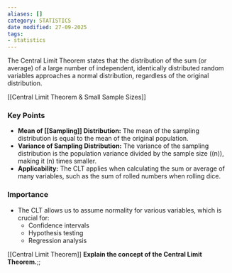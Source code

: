 ```yaml
---
aliases: []
category: STATISTICS
date modified: 27-09-2025
tags:
- statistics
---
```

The Central Limit Theorem states that the distribution of the sum (or average) of a large number of independent, identically distributed random variables approaches a normal distribution, regardless of the original distribution.

[[Central Limit Theorem & Small Sample Sizes]]

### Key Points

- **Mean of [[Sampling]] Distribution:** The mean of the sampling distribution is equal to the mean of the original population.
- **Variance of Sampling Distribution:** The variance of the sampling distribution is the population variance divided by the sample size (\(n\)), making it \(n\) times smaller.
- **Applicability:** The CLT applies when calculating the sum or average of many variables, such as the sum of rolled numbers when rolling dice.

### Importance

- The CLT allows us to assume normality for various variables, which is crucial for:
  - Confidence intervals
  - Hypothesis testing
  - Regression analysis

[[Central Limit Theorem]]
**Explain the concept of the Central Limit Theorem.**;; 


<!--SR:!2024-01-26,3,250-->